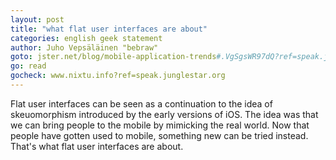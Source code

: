 ```yaml
---
layout: post
title: "what flat user interfaces are about"
categories: english geek statement
author: Juho Vepsäläinen "bebraw"
goto: jster.net/blog/mobile-application-trends#.VgSgsWR97dQ?ref=speak.junglestar.org
go: read
gocheck: www.nixtu.info?ref=speak.junglestar.org
---
```

Flat user interfaces can be seen as a continuation to the idea of skeuomorphism introduced by the early versions of iOS.
The idea was that we can bring people to the mobile by mimicking the real world. Now that people have gotten used to mobile, something new can be tried instead.
That's what flat user interfaces are about.
